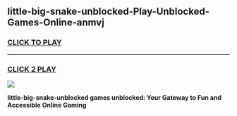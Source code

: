 
## little-big-snake-unblocked-Play-Unblocked-Games-Online-anmvj
<h3>
<a href="https://premium76.site?title=little-big-snake-unblocked&ref=25A">CLICK TO PLAY</a></h3>
<hr>

<h3>
<a href="https://premium76.site?title=little-big-snake-unblocked&ref=25A">CLICK 2 PLAY</a>
  
</h3>

<a href="https://premium76.site?title=little-big-snake-unblocked&ref=25A"><img src="https://clearcache.store/games.png"></a>


**little-big-snake-unblocked games unblocked: Your Gateway to Fun and Accessible Online Gaming**

